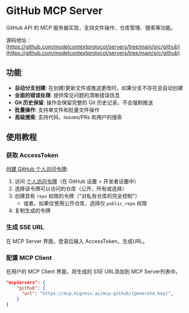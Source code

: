 # GitHub MCP Server

GitHub API 的 MCP 服务器实现，支持文件操作、仓库管理、搜索等功能。

源码地址：[https://github.com/modelcontextprotocol/servers/tree/main/src/github](https://github.com/modelcontextprotocol/servers/tree/main/src/github)

## 功能

- **自动分支创建**: 在创建/更新文件或推送更改时，如果分支不存在会自动创建
- **全面的错误处理**: 提供常见问题的清晰错误信息
- **Git 历史保留**: 操作会保留完整的 Git 历史记录，不会强制推送
- **批量操作**: 支持单文件和批量文件操作
- **高级搜索**: 支持代码、issues/PRs 和用户的搜索

## 使用教程

### 获取 AccessToken
[创建 GitHub 个人访问令牌](https://docs.github.com/zh/authentication/keeping-your-account-and-data-secure/managing-your-personal-access-tokens):
   1. 访问 [个人访问令牌](https://github.com/settings/tokens)（在 GitHub 设置 > 开发者设置中）
   2. 选择该令牌可以访问的仓库（公开、所有或选择）
   3. 创建具有 `repo` 权限的令牌（"对私有仓库的完全控制"）
      - 或者，如果仅使用公开仓库，选择仅 `public_repo` 权限
   4. 复制生成的令牌
   
### 生成 SSE URL

在 MCP Server 界面，登录后输入 AccessToken，生成URL。

### 配置 MCP Client

在用户的 MCP Client 界面，将生成的 SSE URL添加到 MCP Server列表中。

```json
"mcpServers": {
    "github": {
      "url": "https://mcp.higress.ai/mcp-github/{generate_key}",
    }
}
```

